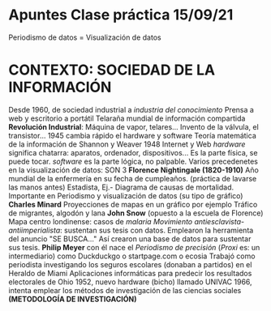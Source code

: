 # Apuntes Clase práctica 15/09/21
Periodismo de datos = Visualización de datos
# CONTEXTO: SOCIEDAD DE LA INFORMACIÓN
Desde 1960, de sociedad industrial a *industria del conocimiento*
Prensa a web y escritorio a portátil
Telaraña mundial de información compartida
**Revolución Industrial**:
  Máquina de vapor, telares...
Invento de la válvula, el transistor...
1945 cambia rápido el hardware y software
Teoría matemática de la información de Shannon y Weaver 1948
Internet y Web
*hardware* significa chatarra: aparatos, ordenador, dispositivos... Es la parte física, se puede tocar.
*software* es la parte lógica, no palpable.
Varios precedenetes en la visualización de datos: SON 3
**Florence Nightingale (1820-1910)**
    Año mundial de la enfermería en su fecha de cumpleaños. (práctica de lavarse las manos antes)
    Estadista, Ej.- Diagrama de causas de mortalidad. Importante en Periodismo y visualización de datos (su tipo de gráfico)
**Charles Minard**
    Proyecciones de mapas en un gráfico por ejemplo
    Tráfico de migrantes, algodón y lana
**John Snow** (opuesto a la escuela de Florence)
    Mapa centro londinense: casos de *malaria*
*Movimiento antiesclavista-antiimperialista*: sustentan sus tesis con datos.
Emplearon la herramienta del anuncio "SE BUSCA..."
Así crearon una base de datos para sustentar sus tesis.
**Philip Meyer** con él nace el *Periodismo de precisión*
(*Proxi* es: un intermediario) como Duckduckgo o startpage.com o ecosia
Trabajó como periodista investigando los seguros escolares (donaban a partidos) en el Heraldo de Miami
Aplicaciones informáticas para predecir los resultados electorales de Ohio
1952, nuevo hardware (bicho) llamado UNIVAC
1966, intenta emplear los métodos de investigación de las ciencias sociales **(METODOLOGÍA DE INVESTIGACIÓN)**
